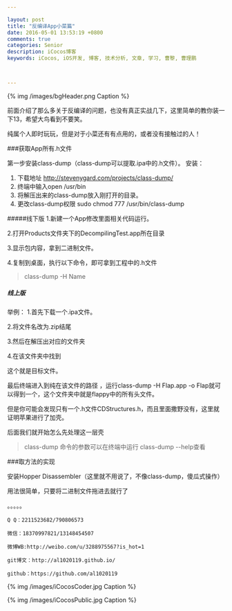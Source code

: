 ```yaml
---

layout: post
title: "反编译App小菜篇"
date: 2016-05-01 13:53:19 +0800
comments: true
categories: Senior
description: iCocos博客
keywords: iCocos, iOS开发, 博客, 技术分析, 文章, 学习, 曹黎, 曹理鹏



---  
```



{% img /images/bgHeader.png Caption %}  


前面介绍了那么多关于反编译的问题，也没有真正实战几下，这里简单的教你装一下13，希望大鸟看到不要笑。

纯属个人即时玩玩，但是对于小菜还有有点用的，或者没有接触过的人！



<!--more-->



###获取App所有.h文件

第一步安装class-dump（class-dump可以提取.ipa中的.h文件）。
安装：
1. 下载地址 http://stevenygard.com/projects/class-dump/
2. 终端中输入open /usr/bin
3. 将解压出来的class-dump放入刚打开的目录。     
4. 更改class-dump权限     sudo chmod 777 /usr/bin/class-dump

#####线下版
1.新建一个App修改里面相关代码运行。
 
2.打开Products文件夹下的DecompilingTest.app所在目录

3.显示包内容，拿到二进制文件。

4.复制到桌面，执行以下命令，即可拿到工程中的.h文件

>class-dump -H Name

##### 线上版


举例：
1.首先下载一个.ipa文件。
 
2.将文件名改为.zip结尾

3.然后在解压出对应的文件夹

4.在该文件夹中找到

这个就是目标文件。


最后终端进入到纯在该文件的路径 ，运行class-dump -H Flap.app -o Flap就可以得到一个，这个文件夹中就是flappy中的所有头文件。

但是你可能会发现只有一个.h文件CDStructures.h，而且里面撒野没有，这里就证明苹果进行了加壳。

后面我们就开始怎么先处理这一层壳

>class-dump 命令的参数可以在终端中运行 class-dump --help查看


###取方法的实现

安装Hopper Disassembler（这里就不用说了，不像class-dump，傻瓜式操作）

用法很简单，只要将二进制文件拖进去就行了

。。。。。


    Q Q：2211523682/790806573

    微信：18370997821/13148454507
    
    微博WB:http://weibo.com/u/3288975567?is_hot=1
    
	git博文：http://al1020119.github.io/
	
	github：https://github.com/al1020119


{% img /images/iCocosCoder.jpg Caption %}  

{% img /images/iCocosPublic.jpg Caption %}  